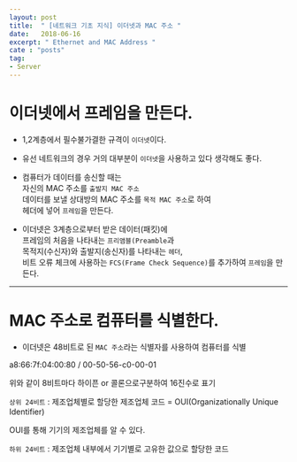 ```yaml
---
layout: post
title:  " [네트워크 기초 지식] 이더넷과 MAC 주소 "
date:   2018-06-16
excerpt: " Ethernet and MAC Address "
cate : "posts"
tag:
- Server
---
```


# 이더넷에서 프레임을 만든다.

* 1,2계층에서 필수불가결한 규격이 `이더넷`이다.

* 유선 네트워크의 경우 거의 대부분이 `이더넷`을 사용하고 있다 생각해도 좋다.

* 컴퓨터가 데이터를 송신할 때는 <br> 자신의 MAC 주소를 `출발지 MAC 주소` <br> 데이터를 보낼 상대방의 MAC 주소를 `목적 MAC 주소`로 하여 <br> 헤더에 넣어 `프레임`을 만든다.

* 이더넷은 3계층으로부터 받은 데이터(패킷)에 <br> 프레임의 처음을 나타내는 `프리앰블(Preamble`과 <br> 목적지(수신자)와 출발지(송신자)를 나타내는 `헤더`, <br> 비트 오류 체크에 사용하는 `FCS(Frame Check Sequence)`를 추가하여 `프레임`을 만든다.


---

# MAC 주소로 컴퓨터를 식별한다.

* 이더넷은 48비트로 된 `MAC 주소`라는 식별자를 사용하여 컴퓨터를 식별

a8:66:7f:04:00:80 / 00-50-56-c0-00-01

위와 같이 8비트마다 하이픈 or 콜론으로구분하여 16진수로 표기

`상위 24비트` : 제조업체별로 할당한 제조업체 코드 = OUI(Organizationally Unique Identifier)

OUI를 통해 기기의 제조업체를 알 수 있다.

`하위 24비트` : 제조업체 내부에서 기기별로 고유한 값으로 할당한 코드

